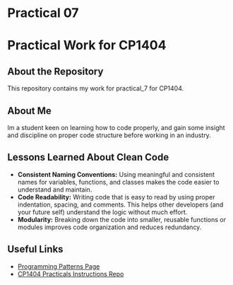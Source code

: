 # Practical 07
# Practical Work for CP1404

## About the Repository

This repository contains my work for practical_7 for CP1404.

## About Me

Im a student keen on learning how to code properly, and gain some insight and discipline on proper code structure before working in an industry.

## Lessons Learned About Clean Code

- **Consistent Naming Conventions:** Using meaningful and consistent names for variables, functions, and classes makes the code easier to understand and maintain.
- **Code Readability:** Writing code that is easy to read by using proper indentation, spacing, and comments. This helps other developers (and your future self) understand the logic without much effort.
- **Modularity:** Breaking down the code into smaller, reusable functions or modules improves code organization and reduces redundancy.

## Useful Links

- [Programming Patterns Page](https://github.com/CP1404/Starter/wiki/Programming-Patterns)
- [CP1404 Practicals Instructions Repo](https://github.com/CP1404/Practicals)
